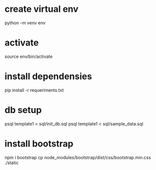 # create virtual env
python -m venv env

# activate
source env/bin/activate

# install dependensies
pip install -r requeriments.txt


# db setup

psql template1 < sql/init_db.sql
psql template1 < sql/sample_data.sql

# install bootstrap
npm i bootstrap
cp node_modules/bootstrap/dist/css/bootstrap.min.css ./static
